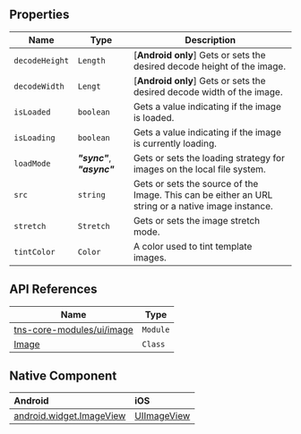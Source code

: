 ## Properties

| Name     | Type    | Description    |
|----------|---------|----------------|
| `decodeHeight`   | `Length` | [**Android only**] Gets or sets the desired decode height of the image. |
| `decodeWidth`   | `Lengt` | [**Android only**] Gets or sets the desired decode width of the image.  |
| `isLoaded`   | `boolean` | Gets a value indicating if the image is loaded. |
| `isLoading`   | `boolean` | Gets a value indicating if the image is currently loading. |
| `loadMode` | **_"sync"_**, **_"async"_** | Gets or sets the loading strategy for images on the local file system.|
| `src`   | `string` | Gets or sets the source of the Image. This can be either an URL string or a native image instance. |
| `stretch`   | `Stretch` | Gets or sets the image stretch mode. |
| `tintColor`   | `Color` | A color used to tint template images. |

## API References

| Name     | Type    |
|----------|---------|
| [tns-core-modules/ui/image](http://docs.nativescript.org/api-reference/modules/_ui_image_.html) | `Module` |
| [Image](https://docs.nativescript.org/api-reference/classes/_ui_image_.image) | `Class` |

## Native Component

| Android               | iOS      |
|:----------------------|:---------|
| [android.widget.ImageView](http://developer.android.com/reference/android/widget/ImageView.html) | [UIImageView](https://developer.apple.com/library/ios/documentation/UIKit/Reference/UIImageView_Class/) |
